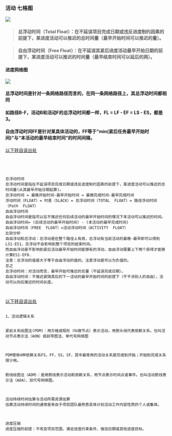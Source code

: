 ### 活动 七格图

![](http://p1.bqimg.com/567571/9a4170336b6d69ad.jpg)


> #### 总浮动时间（Total Float）：在不延误项目完成日期或违反进度制约因素的前提下，某进度活动可以推迟的总时间量（最早开始时间可以推迟的量）。

> #### 自由浮动时间（Free Float）：在不延误其紧后进度活动最早开始日期的前提下，某进度活动可以推迟的时间量（最早结束时间可以延后的两）。



#### 进度网络图

![](http://p1.bqimg.com/567571/68460cf97ca80cc8.jpg)


#### 总浮动时间是针对一条网络路径而言的，在同一条网络路径上，其总浮动时间都相同

#### 如路径B-F，活动B和活动F的总浮动时间都一样，FL = LF - EF = LS - ES，都是3。


#### 自由浮动时间FF是针对某具体活动的，FF等于“min(紧后任务最早开始时间)”与“本活动的最早结束时间”的时间间隔，


[以下转自该出处](http://blog.sina.com.cn/s/blog_6a656bb40102dtav.html)


```




总浮动时间
总浮动时间是指在不延误项目完成日期或违反进度制约因素的前提下，某进度活动可以推迟的总时间量(从其最早开始日期起算)。
总浮动时间 = 最晚开始时间-最早开始时间 = 最晚完成时间-最早完成时间
浮动时间（FLOAT）= 时差（SLACK）= 总浮动时间（TOTAL  FLOAT）= 路径浮动时间（Path  FLOAT）
自由浮动时间
自由浮动时间是指可以在不推迟任何后续活动的最早开始时间的情况下本活动可以推迟的时间。
自由浮动时间= (后续活动的最早开始时间) - (本活动的最早完成时间)
自由浮动时间（FREE  FLOAT）=活动浮动时间（ACTIVITY  FLOAT）
比较分析
自由浮动和总浮动：总浮动是在整个路径上有效，总浮动有当前活动的最晚-最早即可以得到LS1-ES1，总浮动不会影响到整个项目的结束时间。
而自由浮动是不影响到紧后活动最早开始时间能够有的浮动，自由浮动需要上下两个获得才能够计算ES1-EF0.
注意：总浮动的值是大于等于自由浮动的值的。注意浮动是可以为负值的。
总之
总浮动时间：对活动而言，最早开始可推迟的总量（不延误完成日期）。
自由浮动时间：不推迟紧随其后的下一活动的最早开始时间的前提下（不干涉别人的自由），活动可以向后推迟的时间长度。



```


[以下转自该出处](http://blog.chinaunix.net/uid-354915-id-4286043.html)



```

1、活动逻辑关系


紧前关系绘图法(PDM)：用方格或矩形（叫做节点）表示活动，用箭头线代表依赖关系。也叫活动节点表示法（AON）或前导图法、单代号网络图



PDM使用4种依赖关系FS，FF，SS，SF，其中最常用的活动关系是完成到开始；开始到完成关系很少用。


箭线绘图法（ADM）：是用箭线表示活动和依赖关系，用节点表示时间点或事件。也叫活动箭线表示法（AOA）、双代号网络图。



活动持续时间估算与活动所需资源估算
估算活动持续时间的通常是来自于项目团队最熟悉具体计划活动工作内容性质的个人或集体。



进度压缩
进度压缩的前提：不改变项目范围，满足进度约束条件、强加日期或其他进度目标。



```




